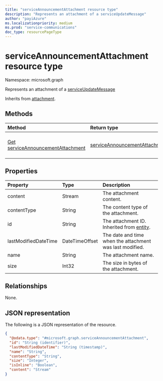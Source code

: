```yaml
---
title: "serviceAnnouncementAttachment resource type"
description: "Represents an attachment of a serviceUpdateMessage"
author: "payiAzure"
ms.localizationpriority: medium
ms.prod: "service-communications"
doc_type: resourcePageType
---
```


# serviceAnnouncementAttachment resource type

Namespace: microsoft.graph

Represents an attachment of a [serviceUpdateMessage](../resources/serviceupdatemessage.md)

Inherits from [attachment](../resources/attachment.md).

## Methods
|Method|Return type|Description|
|:---|:---|:---|
|[Get serviceAnnouncementAttachment](../api/serviceannouncementattachment-get.md)|[serviceAnnouncementAttachment](../resources/serviceannouncementattachment.md)|Read the properties and relationships of a [serviceAnnouncementAttachment](../resources/serviceannouncementattachment.md) object.|

## Properties
|Property|Type|Description|
|:---|:---|:---|
|content|Stream|The attachment content.|
|contentType|String|The content type of the attachment.|
|id|String|The attachment ID. Inherited from [entity](../resources/entity.md).|
|lastModifiedDateTime|DateTimeOffset|The date and time when the attachment was last modified.|
|name|String|The attachment name.|
|size|Int32|The size in bytes of the attachment.|

## Relationships
None.

## JSON representation
The following is a JSON representation of the resource.
<!-- {
  "blockType": "resource",
  "keyProperty": "id",
  "@odata.type": "microsoft.graph.serviceAnnouncementAttachment",
  "baseType": "microsoft.graph.attachment",
  "openType": false
}
-->
``` json
{
  "@odata.type": "#microsoft.graph.serviceAnnouncementAttachment",
  "id": "String (identifier)",
  "lastModifiedDateTime": "String (timestamp)",
  "name": "String",
  "contentType": "String",
  "size": "Integer",
  "isInline": "Boolean",
  "content": "Stream"
}
```